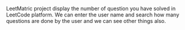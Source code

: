 LeetMatric project display the number of question you have solved in LeetCode platform. We can enter the user name and search how many questions are done by the user and we can see other things also.

